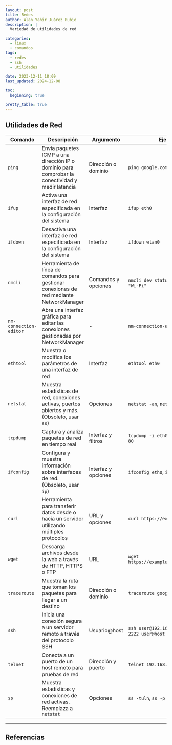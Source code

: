 ```yaml
---
layout: post
title: Redes
author: Alan Yahir Juárez Rubio
description: |
  Variedad de utilidades de red

categories:
  - linux
  - comandos
tags:
  - redes
  - ssh
  - utilidades

date: 2023-12-11 18:09
last_updated: 2024-12-08

toc:
  beginning: true

pretty_table: true
---
```


## Utilidades de Red

| Comando                | Descripción                                                                                      | Argumento           | Ejemplo                                         |
| ---------------------- | ------------------------------------------------------------------------------------------------ | ------------------- | ----------------------------------------------- |
| `ping`                 | Envía paquetes ICMP a una dirección IP o dominio para comprobar la conectividad y medir latencia | Dirección o dominio | `ping google.com`                               |
| `ifup`                 | Activa una interfaz de red especificada en la configuración del sistema                          | Interfaz            | `ifup eth0`                                     |
| `ifdown`               | Desactiva una interfaz de red especificada en la configuración del sistema                       | Interfaz            | `ifdown wlan0`                                  |
| `nmcli`                | Herramienta de línea de comandos para gestionar conexiones de red mediante NetworkManager        | Comandos y opciones | `nmcli dev status`, `nmcli con up "Wi-Fi"`      |
| `nm-connection-editor` | Abre una interfaz gráfica para editar las conexiones gestionadas por NetworkManager              | -                   | `nm-connection-editor`                          |
| `ethtool`              | Muestra o modifica los parámetros de una interfaz de red                                         | Interfaz            | `ethtool eth0`                                  |
| `netstat`              | Muestra estadísticas de red, conexiones activas, puertos abiertos y más. (Obsoleto, usar `ss`)   | Opciones            | `netstat -an`, `netstat -tuln`                  |
| `tcpdump`              | Captura y analiza paquetes de red en tiempo real                                                 | Interfaz y filtros  | `tcpdump -i eth0`, `tcpdump port 80`            |
| `ifconfig`             | Configura y muestra información sobre interfaces de red. (Obsoleto, usar `ip`)                   | Interfaz y opciones | `ifconfig eth0`, `ifconfig eth0 up`             |
| `curl`                 | Herramienta para transferir datos desde o hacia un servidor utilizando múltiples protocolos      | URL y opciones      | `curl https://example.com`                      |
| `wget`                 | Descarga archivos desde la web a través de HTTP, HTTPS o FTP                                     | URL                 | `wget https://example.com/archivo.zip`          |
| `traceroute`           | Muestra la ruta que toman los paquetes para llegar a un destino                                  | Dirección o dominio | `traceroute google.com`                         |
| `ssh`                  | Inicia una conexión segura a un servidor remoto a través del protocolo SSH                       | Usuario@host        | `ssh user@192.168.1.1`, `ssh -p 2222 user@host` |
| `telnet`               | Conecta a un puerto de un host remoto para pruebas de red                                        | Dirección y puerto  | `telnet 192.168.1.1 80`                         |
| `ss`                   | Muestra estadísticas y conexiones de red activas. Reemplaza a `netstat`                          | Opciones            | `ss -tuln`, `ss -p`                             |

<div style="page-break-after: always;"></div>

---

## Referencias
